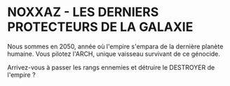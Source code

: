 # NOXXAZ - LES DERNIERS PROTECTEURS DE LA GALAXIE

Nous sommes en  2050, année où l'empire s'empara de la dernière planète humaine.
Vous pilotez l'ARCH, unique vaisseau survivant de ce génocide. 

Arrivez-vous à passer les rangs ennemies et détruire le DESTROYER de l'empire ?